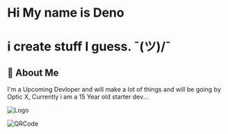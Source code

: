 
# Hi My name is Deno 



#  i create stuff I guess. ¯\(ツ)/¯



## 🚀 About Me
I'm a Upcoming Devloper and will make a lot of things and will be going by Optic X, Currently i am a 15 Year old starter dev...


![Logo](https://media.discordapp.net/attachments/1245083047758532608/1251017310400020520/TransparentOpticX.png?ex=666d0c29&is=666bbaa9&hm=1a44b59e85db4696cc45d132edc338b9d7ab92400637d3c123a093c51a4eba3b&=&format=webp&quality=lossless)

![QRCode](https://github.com/Dank-Deno/Dank-Deno/assets/166599062/8f7b6582-550f-4610-8cbe-f09c15bd8692)
